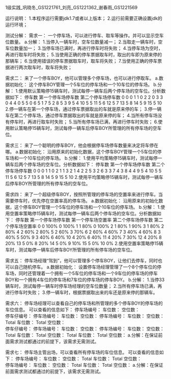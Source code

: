 1级实践_巩晓冬_GS1221761_刘亮_GS1221362_谢春雨_GS1221569

运行说明：
1.本程序运行需要jdk1.7或者以上版本；
2.运行前需要正确设置jdk的运行环境；

测试分解：
需求一：
  一个停车场，可以进行停车、取车等操作。并可以显示空车位数量。
	a.分解：
		1.当停入一辆车时，空车位数量减一；
		2.当取走一辆车时，空车位数量加一；
		3.当停车场已满时，再进行停车时将失败；
		4.当停车场为空时，再进行取车时将失败；
		5.当使用正确的停车票据取车时，取出的车即为原来停的那辆车；
		6.当使用错误的停车票据取车时，取车将失败；
		7.当使用正确的停车票据进行两次取车时，取车将失败；

需求二：
	来了一个停车BOY，他可以管理多个停车场，也可以进行停取车。
	a.数据初始化：
		这个停车BOY管理一个5车位的停车场和一个10车位的停车场。
	b.分解：
		1.使用默认策略停15辆车时，测试每停一辆车后两个停车场的空车位。分析数据如下：
			停车数      第一个停车场停车数     第二个停车场停车数
			  0               0                    0
			  1               1                    0
			  2               2                    0
			  3               3                    0
			  4               4                    0
			  5               5                    0
			  6               5                    1
			  7               5                    2
			  8               5                    3
			  9               5                    4
			 10               5                    5
			 11               5                    6
			 12               5                    7
			 13               5                    8
			 14               5                    9
			 15               5                    10
		2.停一辆车在第一个停车场，通过停车票据取出的车就是原来停的车；
		3.停一辆车在第二个停车场，通过停车票据取出的车就是原来停的车；
		4.当所有停车场没有停车时，再进行取车时失败；
		5.当所有停车场已满，再进行停车时失败；
		6.使用默认策略停15辆车时，测试每停一辆车后停车BOY所管理的所有停车场的空车位。

需求三：
	来了一个聪明的停车BOY，他会根据停车场停车数量来决定将车停在哪。
	a.数据初始化：
		沿用原来的初始化数据，这个停车BOY管理一个5车位的停车场和一个10车位的停车场。
	b.分解：
		1.使用平均策略停15辆车时，测试每停一辆车后两个停车场的空车位。分析数据如下：
			停车数    第一个停车场停车数     第二个停车场停车数
			  0               0                    0
			  1               1                    0
			  2               1                    1
			  3               2                    1
			  4               2                    2
			  5               3                    2
			  6               3                    3
			  7               4                    3
			  8               4                    4
			  9               5                    4
			 10               5                    5
			 11               5                    6
			 12               5                    7
			 13               5                    8
			 14               5                    9
			 15               5                    10
		2.使用平均策略停15辆车时，测试每停一辆车后停车BOY所管理的所有停车场的空车位。

需求四：
	来了一个超级停车BOY，按照所管理的停车场的空置率来进行停车。当需要停车时，优先停在空置率高的停车场。
	a.数据初始化：
		沿用原来的初始化数据，这个停车BOY管理一个5车位的停车场和一个10车位的停车场。
	b.分解：
		1.使用空置率策略停15辆车时，测试每停一辆车后两个停车场的空车位。分析数据如下：
			停车数           第一个停车场停车数           第一个停车场空置率           第二个停车场停车数           第二个停车场空置率
			  0               0                  100%                   0                  100%
			  1               1                   80%                   0                  100%
			  2               1                   80%                   1                   90%
			  3               1                   80%                   2                   80%
			  4               2                   60%                   2                   80%
			  5               2                   60%                   3                   70%
			  6               2                   60%                   4                   60%
			  7               3                   40%                   4                   60%
			  8               3                   40%                   5                   50%
			  9               3                   40%                   6                   40%
			 10               4                   20%                   6                   40%
			 11               4                   20%                   7                   30%
			 12               4                   20%                   8                   20%
			 13               5                    0%                   8                   20%
			 14               5                    0%                   9                   10%
			 15               5                    0%                  10                    0%
		2.使用空置率策略停15辆车时，测试每停一辆车后停车BOY所管理的所有停车场的空车位。
		
需求五：
	停车场经理“驾到”，他可以管理多个停车BOY，让他们去停车，同时也可以自己随机停车。
	a.数据初始化：
		设置停车场经理管理了一个8个停车位的停车场，同时还管理着一个拥有一个5车位的停车场和一个9车位的停车场的停车BOY和一个拥有4车位的停车场和7车位的停车场的停车BOY。
	b.分解：
		1.当停33辆车时，测试每停一辆车时停车场经理的空车位数量；
		2.当所有停车场已满，再进行停车时失败；
		3.停一辆车时，根据票据取出来的车还是原来停的那辆车。

需求六：
	停车场经理可以查看自己的停车场和所管理的多个停车BOY的停车场的车位信息。
	可以查看的信息如下：
		停车场编号：
			车位数：
			空位数：	
		停车仔编号：
			停车场编号：
				车位数：
				空位数：
			停车场编号：
				车位数：
				空位数：
			Total	车位数：
			Total	空位数：	
		停车仔编号：
			停车场编号：
				车位数：
				空位数：
			停车场编号：
				车位数：
				空位数：
			Total	车位数：
			Total	空位数：
		Total	车位数：
		Total	空位数：
	a.分解：在保证前面需求测试都通过的前提下，该需求无需测试。

需求七：
	停车场主管出场，可以查看所有停车场的车位信息。
	可以查看的信息如下：
		停车场编号：
			车位数：
			空位数：
		Total	车位数：
		Total	空位数：		
		停车场编号：
			车位数：
			空位数：
		Total	车位数：
		Total	空位数：
	a.分解：在保证前面需求测试都通过的前提下，该需求无需测试。